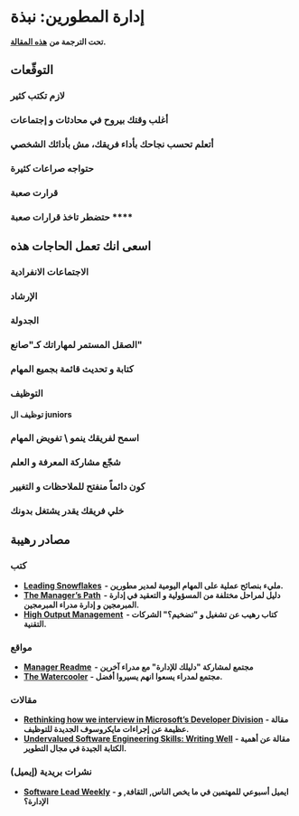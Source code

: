 # إدارة المطورين: نبذة

**تحت الترجمة من** [**هذه المقالة**](https://dev.to/obahareth/engineering-management-an-overview-1814)**.**

## **التوقّعات**

### **لازم تكتب كثير**

### **أغلب وقتك بيروح في محادثات و إجتماعات**

### **أتعلم تحسب نجاحك بأداء فريقك، مش بأدائك الشخصي**

### **حتواجه صراعات كثيرة**

### **قرارت صعبة**

### **حتضطر تاخذ قرارات صعبة** ****

## **اسعى انك تعمل الحاجات هذه**

### **الاجتماعات الانفرادية**

### **الإرشاد**

### **الجدولة**

### **الصقل المستمر لمهاراتك كـ"صانع"**

### **كتابة و تحديث قائمة بجميع المهام**

### **التوظيف**

#### **توظيف ال juniors**

### **اسمح لفريقك ينمو \ تفويض المهام**

### **شجّع مشاركة المعرفة و العلم**

### **كون دائماً منفتح للملاحظات و التغيير**

### **خلي فريقك يقدر يشتغل بدونك**

## **مصادر رهيبة**

### **كتب**

* [**Leading Snowflakes**](https://leadingsnowflakes.com/)  **- مليء بنصائح عملية على المهام اليومية لمدير مطورين.**
* [**The Manager’s Path**](https://www.amazon.com/dp/B06XP3GJ7F/ref=dp-kindle-redirect?\_encoding=UTF8\&btkr=1)  **- دليل لمراحل مختلفة من المسؤولية و التعقيد في إدارة المبرمجين و إدارة مدراء المبرمجين.**
* [**High Output Management**](https://www.amazon.com/dp/B015VACHOK/ref=dp-kindle-redirect?\_encoding=UTF8\&btkr=1)  **- كتاب رهيب عن تشغيل و "تضخيم؟" الشركات التقنية.**

### **مواقع**

* [**Manager Readme**](https://managerreadme.com/)  **- مجتمع لمشاركة "دليلك للإدارة" مع مدراء آخرين**
* [**The Watercooler**](https://thewatercooler.io/) **- مجتمع لمدراء يسعوا انهم يسيروا أفضل.**

### **مقالات**

* [**Rethinking how we interview in Microsoft’s Developer Division**](https://blog.usejournal.com/rethinking-how-we-interview-in-microsofts-developer-division-8f404cfd075a) **- مقالة عظيمة عن إجراءات مايكروسوف الجديدة للتوظيف.**
* [**Undervalued Software Engineering Skills: Writing Well**](https://blog.pragmaticengineer.com/on-writing-well/) **- مقالة عن أهمية الكتابة الجيدة في مجال التطوير.**

### **نشرات بريدية (إيميل)**

* [**Software Lead Weekly**](http://softwareleadweekly.com/) **- ايميل أسبوعي للمهتمين في ما يخص الناس, الثقافة, و الإدارة؟**

